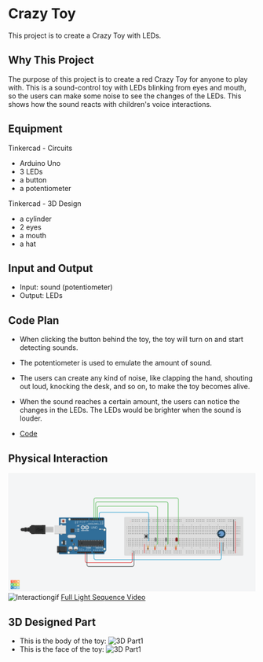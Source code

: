 # Crazy Toy

  This project is to create a Crazy Toy with LEDs. 


## Why This Project
  The purpose of this project is to create a red Crazy Toy for anyone to play with. 
  This is a sound-control toy with LEDs blinking from eyes and mouth, so the users can make some noise to see the changes of the LEDs. This shows how the sound reacts with children's voice interactions. 


## Equipment
Tinkercad - Circuits
 * Arduino Uno
 * 3 LEDs
 * a button
 * a potentiometer
 
Tinkercad - 3D Design
 * a cylinder
 * 2 eyes
 * a mouth
 * a hat
 

## Input and Output
* Input: sound (potentiometer)
* Output: LEDs


## Code Plan
* When clicking the button behind the toy, the toy will turn on and start detecting sounds. 

* The potentiometer is used to emulate the amount of sound. 

* The users can create any kind of noise, like clapping the hand, shouting out loud, knocking the desk, and so on, to make the toy becomes alive. 

* When the sound reaches a certain amount, the users can notice the changes in the LEDs. The LEDs would be brighter when the sound is louder. 

* [Code](/hw/Project2/project2.ino)


## Physical Interaction
![Breadboard](/hw/Project2/videos/breadboard.png)
![Interactiongif](/hw/Project2/videos/light.gif)
[Full Light Sequence Video](/hw/Project2/videos/lightsequence.MOV)


## 3D Designed Part
* This is the body of the toy: 
  ![3D Part1](/hw/Project2/videos/body)
* This is the face of the toy: 
  ![3D Part1](/hw/Project2/videos/face)
  

